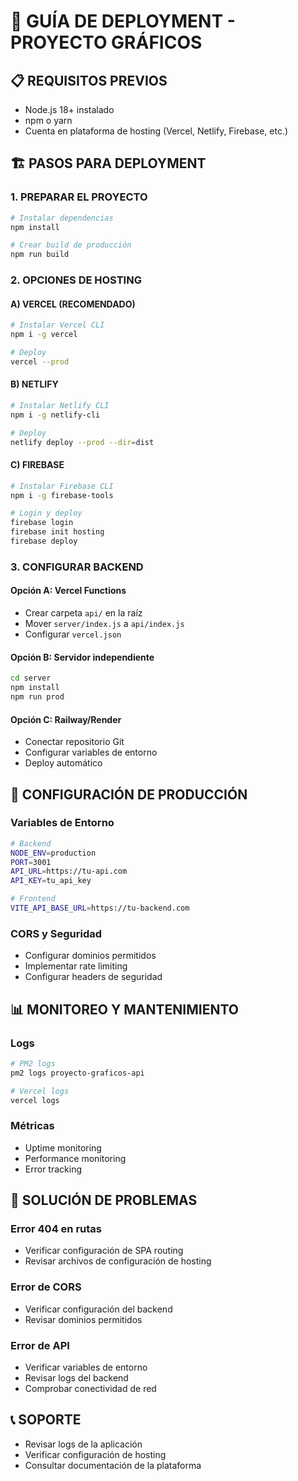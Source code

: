# 🚀 GUÍA DE DEPLOYMENT - PROYECTO GRÁFICOS

## 📋 **REQUISITOS PREVIOS**

- Node.js 18+ instalado
- npm o yarn
- Cuenta en plataforma de hosting (Vercel, Netlify, Firebase, etc.)

## 🏗️ **PASOS PARA DEPLOYMENT**

### **1. PREPARAR EL PROYECTO**

```bash
# Instalar dependencias
npm install

# Crear build de producción
npm run build
```

### **2. OPCIONES DE HOSTING**

#### **A) VERCEL (RECOMENDADO)**
```bash
# Instalar Vercel CLI
npm i -g vercel

# Deploy
vercel --prod
```

#### **B) NETLIFY**
```bash
# Instalar Netlify CLI
npm i -g netlify-cli

# Deploy
netlify deploy --prod --dir=dist
```

#### **C) FIREBASE**
```bash
# Instalar Firebase CLI
npm i -g firebase-tools

# Login y deploy
firebase login
firebase init hosting
firebase deploy
```

### **3. CONFIGURAR BACKEND**

#### **Opción A: Vercel Functions**
- Crear carpeta `api/` en la raíz
- Mover `server/index.js` a `api/index.js`
- Configurar `vercel.json`

#### **Opción B: Servidor independiente**
```bash
cd server
npm install
npm run prod
```

#### **Opción C: Railway/Render**
- Conectar repositorio Git
- Configurar variables de entorno
- Deploy automático

## 🔧 **CONFIGURACIÓN DE PRODUCCIÓN**

### **Variables de Entorno**
```bash
# Backend
NODE_ENV=production
PORT=3001
API_URL=https://tu-api.com
API_KEY=tu_api_key

# Frontend
VITE_API_BASE_URL=https://tu-backend.com
```

### **CORS y Seguridad**
- Configurar dominios permitidos
- Implementar rate limiting
- Configurar headers de seguridad

## 📊 **MONITOREO Y MANTENIMIENTO**

### **Logs**
```bash
# PM2 logs
pm2 logs proyecto-graficos-api

# Vercel logs
vercel logs
```

### **Métricas**
- Uptime monitoring
- Performance monitoring
- Error tracking

## 🚨 **SOLUCIÓN DE PROBLEMAS**

### **Error 404 en rutas**
- Verificar configuración de SPA routing
- Revisar archivos de configuración de hosting

### **Error de CORS**
- Verificar configuración del backend
- Revisar dominios permitidos

### **Error de API**
- Verificar variables de entorno
- Revisar logs del backend
- Comprobar conectividad de red

## 📞 **SOPORTE**

- Revisar logs de la aplicación
- Verificar configuración de hosting
- Consultar documentación de la plataforma
